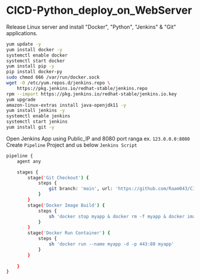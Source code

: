 # CICD-Python_deploy_on_WebServer

Release Linux server and install "Docker", "Python", "Jenkins" & "Git" applications.

```sh
yum update -y
yum install docker -y
systemctl enable docker
systemctl start docker
yum install pip -y
pip install docker-py
sudo chmod 666 /var/run/docker.sock
wget -O /etc/yum.repos.d/jenkins.repo \
    https://pkg.jenkins.io/redhat-stable/jenkins.repo
rpm --import https://pkg.jenkins.io/redhat-stable/jenkins.io.key
yum upgrade
amazon-linux-extras install java-openjdk11 -y
yum install jenkins -y
systemctl enable jenkins
systemctl start jenkins
yum install git -y
```

Open Jenkins App using Public_IP and 8080 port ranga ex. `123.0.0.0:8080`
Create `Pipeline` Project and us below `Jenkins Script`

```sh
pipeline {
    agent any

    stages {
        stage('Git Checkout') {
            steps {
                git branch: 'main', url: 'https://github.com/Raam043/CICD-Python_deploy_on_WebServer.git'
            }
        }
        stage('Docker Image Build') {
            steps {
                sh 'docker stop myapp & docker rm -f myapp & docker image rm -f myapp & docker build -t myapp .'
            }
        }
        stage('Docker Run Container') {
            steps {
                sh 'docker run --name myapp -d -p 443:80 myapp'
            }
        }
        
    }
}
```
